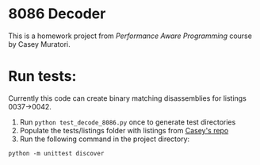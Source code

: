 # 8086 Decoder
This is a homework project from *Performance Aware Programming* course by Casey Muratori.


# Run tests:
Currently this code can create binary matching disassemblies for listings 0037->0042. 
1. Run `python test_decode_8086.py` once to generate test directories
2. Populate the tests/listings folder with listings from [Casey's repo](https://github.com/cmuratori/computer_enhance/tree/main/perfaware/part1)
3. Run the following command in the project directory: 
```
python -m unittest discover
```